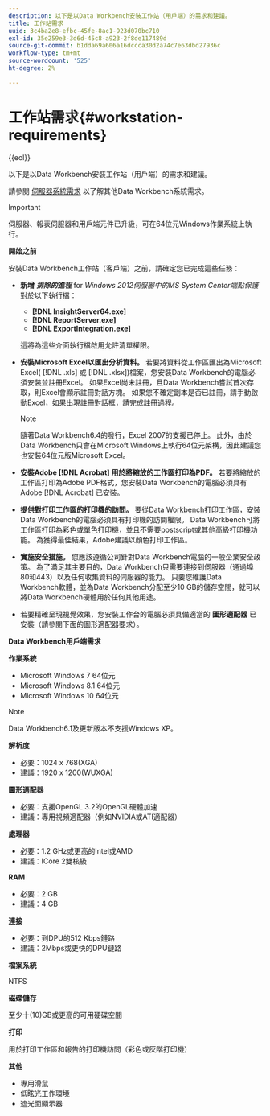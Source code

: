 ```yaml
---
description: 以下是以Data Workbench安裝工作站（用戶端）的需求和建議。
title: 工作站需求
uuid: 3c4ba2e8-efbc-45fe-8ac1-923d070bc710
exl-id: 35e259e3-3d6d-45c8-a923-2f8de117489d
source-git-commit: b1dda69a606a16dccca30d2a74c7e63dbd27936c
workflow-type: tm+mt
source-wordcount: '525'
ht-degree: 2%

---
```


# 工作站需求{#workstation-requirements}

{{eol}}

以下是以Data Workbench安裝工作站（用戶端）的需求和建議。

請參閱 [伺服器系統需求](https://experienceleague.adobe.com/docs/data-workbench/using/server-admin-install/c-msr-server.html?lang=en) 以了解其他Data Workbench系統需求。

>[!IMPORTANT]
>
>伺服器、報表伺服器和用戶端元件已升級，可在64位元Windows作業系統上執行。

**開始之前**

安裝Data Workbench工作站（客戶端）之前，請確定您已完成這些任務：

* **新增** ***排除的進程*** for *Windows 2012伺服器中的MS System Center端點保護* 對於以下執行檔：

   * **[!DNL InsightServer64.exe]**
   * **[!DNL ReportServer.exe]**
   * **[!DNL ExportIntegration.exe]**

   這將為這些介面執行檔啟用允許清單權限。

* **安裝Microsoft Excel以匯出分析資料。** 若要將資料從工作區匯出為Microsoft Excel( [!DNL .xls] 或 [!DNL .xlsx])檔案，您安裝Data Workbench的電腦必須安裝並註冊Excel。 如果Excel尚未註冊，且Data Workbench嘗試首次存取，則Excel會顯示註冊對話方塊。 如果您不確定副本是否已註冊，請手動啟動Excel，如果出現註冊對話框，請完成註冊過程。

   >[!NOTE]
   >
   >隨著Data Workbench6.4的發行，Excel 2007的支援已停止。 此外，由於Data Workbench只會在Microsoft Windows上執行64位元架構，因此建議您也安裝64位元版Microsoft Excel。

* **安裝Adobe [!DNL Acrobat] 用於將縮放的工作區打印為PDF。** 若要將縮放的工作區打印為Adobe PDF格式，您安裝Data Workbench的電腦必須具有Adobe [!DNL Acrobat] 已安裝。

* **提供對打印工作區的打印機的訪問。** 要從Data Workbench打印工作區，安裝Data Workbench的電腦必須具有打印機的訪問權限。 Data Workbench可將工作區打印為彩色或單色打印機，並且不需要postscript或其他高級打印機功能。 為獲得最佳結果，Adobe建議以顏色打印工作區。
* **實施安全措施。** 您應該遵循公司針對Data Workbench電腦的一般企業安全政策。 為了滿足其主要目的，Data Workbench只需要連接到伺服器（通過埠80和443）以及任何收集資料的伺服器的能力。 只要您維護Data Workbench軟體，並為Data Workbench分配至少10 GB的儲存空間，就可以將Data Workbench硬體用於任何其他用途。
* 若要精確呈現視覺效果，您安裝工作台的電腦必須具備適當的 **圖形適配器** 已安裝（請參閱下面的圖形適配器要求）。

**Data Workbench用戶端需求**

**作業系統**

* Microsoft Windows 7 64位元
* Microsoft Windows 8.1 64位元
* Microsoft Windows 10 64位元

>[!NOTE]
>
>Data Workbench6.1及更新版本不支援Windows XP。

**解析度**

* 必要：1024 x 768(XGA)
* 建議：1920 x 1200(WUXGA)

**圖形適配器**

* 必要：支援OpenGL 3.2的OpenGL硬體加速
* 建議：專用視頻適配器（例如NVIDIA或ATI適配器）

**處理器**

* 必要：1.2 GHz或更高的Intel或AMD
* 建議：ICore 2雙核級

**RAM**

* 必要：2 GB
* 建議：4 GB

**連接**

* 必要：到DPU的512 Kbps鏈路
* 建議：2Mbps或更快的DPU鏈路

**檔案系統**

NTFS

**磁碟儲存**

至少十(10)GB或更高的可用硬碟空間

**打印**

用於打印工作區和報告的打印機訪問（彩色或灰階打印機）

**其他**

* 專用滑鼠
* 低眩光工作環境
* 遮光面顯示器
